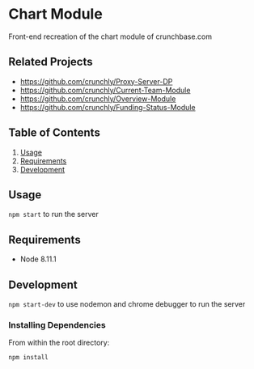 # Chart Module

Front-end recreation of the chart module of crunchbase.com

## Related Projects

  - https://github.com/crunchly/Proxy-Server-DP
  - https://github.com/crunchly/Current-Team-Module
  - https://github.com/crunchly/Overview-Module
  - https://github.com/crunchly/Funding-Status-Module

## Table of Contents

1. [Usage](#usage)
1. [Requirements](#requirements)
1. [Development](#development)

## Usage

`npm start` to run the server

## Requirements

- Node 8.11.1

## Development

`npm start-dev` to use nodemon and chrome debugger to run the server

### Installing Dependencies

From within the root directory:

```sh
npm install
```

